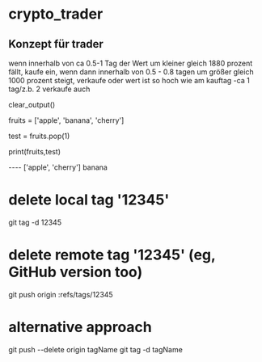 # crypto_trader

## Konzept für trader

wenn innerhalb von ca 0.5-1 Tag der Wert um kleiner gleich 1880 prozent fällt, kaufe ein,
wenn dann innerhalb von 0.5 - 0.8 tagen um größer gleich 1000 prozent steigt, verkaufe oder wert ist so hoch wie am kauftag -ca 1 tag/z.b. 2 verkaufe auch

clear_output()


fruits = ['apple', 'banana', 'cherry']


test = fruits.pop(1)

print(fruits,test)


---- ['apple', 'cherry'] banana



# delete local tag '12345'
git tag -d 12345
# delete remote tag '12345' (eg, GitHub version too)
git push origin :refs/tags/12345
# alternative approach
git push --delete origin tagName
git tag -d tagName